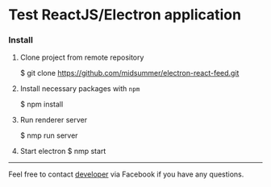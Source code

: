 # Test ReactJS/Electron application

### Install

1) Clone project from remote repository
 
    $ git clone https://github.com/midsummer/electron-react-feed.git

2) Install necessary packages with `npm`

    $ npm install

3) Run renderer server

    $ nmp run server

4) Start electron
    $ nmp start

-------

Feel free to contact [developer](https://www.facebook.com/pischicov) via Facebook if you have any questions.
